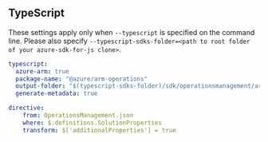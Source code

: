## TypeScript

These settings apply only when `--typescript` is specified on the command line.
Please also specify `--typescript-sdks-folder=<path to root folder of your azure-sdk-for-js clone>`.

``` yaml $(typescript)
typescript:
  azure-arm: true
  package-name: "@azure/arm-operations"
  output-folder: "$(typescript-sdks-folder)/sdk/operationsmanagement/arm-operations"
  generate-metadata: true

directive:
    from: OperationsManagement.json
    where: $.definitions.SolutionProperties
    transform: $['additionalProperties'] = true
```
